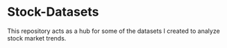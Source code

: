 # Stock-Datasets

This repository acts as a hub for some of the datasets I created to analyze stock market trends.

